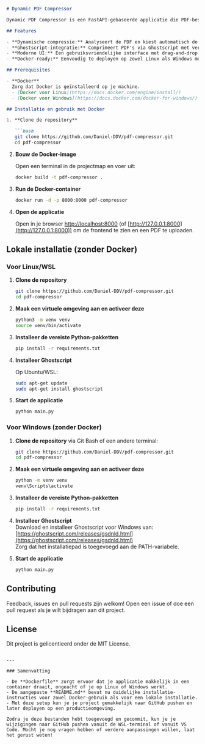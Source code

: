 ```markdown
# Dynamic PDF Compressor

Dynamic PDF Compressor is een FastAPI-gebaseerde applicatie die PDF-bestanden dynamisch comprimeert met behulp van Ghostscript. De applicatie analyseert de inhoud van een PDF (tekst versus afbeeldingen) en kiest automatisch de beste compressiemethode om het bestand rond 8 MB te krijgen.

## Features

- **Dynamische compressie:** Analyseert de PDF en kiest automatisch de optimale compressiemethode.
- **Ghostscript-integratie:** Comprimeert PDF's via Ghostscript met verschillende kwaliteitsinstellingen.
- **Moderne UI:** Een gebruiksvriendelijke interface met drag-and-drop en duidelijke feedback.
- **Docker-ready:** Eenvoudig te deployen op zowel Linux als Windows met Docker.

## Prerequisites

- **Docker**  
  Zorg dat Docker is geïnstalleerd op je machine.  
  - [Docker voor Linux](https://docs.docker.com/engine/install/)
  - [Docker voor Windows](https://docs.docker.com/docker-for-windows/)

## Installatie en gebruik met Docker

1. **Clone de repository**

   ```bash
   git clone https://github.com/Daniel-DDV/pdf-compressor.git
   cd pdf-compressor
   ```

2. **Bouw de Docker-image**

   Open een terminal in de projectmap en voer uit:

   ```bash
   docker build -t pdf-compressor .
   ```

3. **Run de Docker-container**

   ```bash
   docker run -d -p 8000:8000 pdf-compressor
   ```

4. **Open de applicatie**

   Open in je browser [http://localhost:8000](http://localhost:8000) (of [http://127.0.0.1:8000](http://127.0.0.1:8000)) om de frontend te zien en een PDF te uploaden.

## Lokale installatie (zonder Docker)

### Voor Linux/WSL

1. **Clone de repository**

   ```bash
   git clone https://github.com/Daniel-DDV/pdf-compressor.git
   cd pdf-compressor
   ```

2. **Maak een virtuele omgeving aan en activeer deze**

   ```bash
   python3 -m venv venv
   source venv/bin/activate
   ```

3. **Installeer de vereiste Python-pakketten**

   ```bash
   pip install -r requirements.txt
   ```

4. **Installeer Ghostscript**

   Op Ubuntu/WSL:
   ```bash
   sudo apt-get update
   sudo apt-get install ghostscript
   ```

5. **Start de applicatie**

   ```bash
   python main.py
   ```

### Voor Windows (zonder Docker)

1. **Clone de repository** via Git Bash of een andere terminal:
   ```bash
   git clone https://github.com/Daniel-DDV/pdf-compressor.git
   cd pdf-compressor
   ```

2. **Maak een virtuele omgeving aan en activeer deze**

   ```bash
   python -m venv venv
   venv\Scripts\activate
   ```

3. **Installeer de vereiste Python-pakketten**

   ```bash
   pip install -r requirements.txt
   ```

4. **Installeer Ghostscript**  
   Download en installeer Ghostscript voor Windows van:  
   [https://ghostscript.com/releases/gsdnld.html](https://ghostscript.com/releases/gsdnld.html)  
   Zorg dat het installatiepad is toegevoegd aan de PATH-variabele.

5. **Start de applicatie**

   ```bash
   python main.py
   ```

## Contributing

Feedback, issues en pull requests zijn welkom! Open een issue of doe een pull request als je wilt bijdragen aan dit project.

## License

Dit project is gelicentieerd onder de MIT License.
```

---

### Samenvatting

- De **Dockerfile** zorgt ervoor dat je applicatie makkelijk in een container draait, ongeacht of je op Linux of Windows werkt.
- De aangepaste **README.md** bevat nu duidelijke installatie-instructies voor zowel Docker-gebruik als voor een lokale installatie.
- Met deze setup kun je je project gemakkelijk naar GitHub pushen en later deployen op een productieomgeving.

Zodra je deze bestanden hebt toegevoegd en gecommit, kun je je wijzigingen naar GitHub pushen vanuit de WSL-terminal of vanuit VS Code. Mocht je nog vragen hebben of verdere aanpassingen willen, laat het gerust weten!
